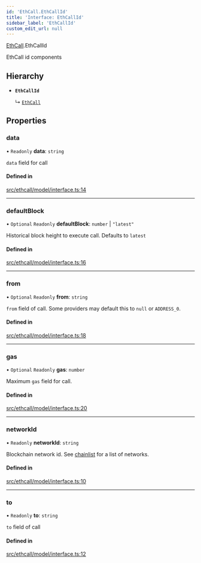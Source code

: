 ```yaml
---
id: 'EthCall.EthCallId'
title: 'Interface: EthCallId'
sidebar_label: 'EthCallId'
custom_edit_url: null
---
```


[EthCall](../namespaces/EthCall.md).EthCallId

EthCall id components

## Hierarchy

-   **`EthCallId`**

    ↳ [`EthCall`](EthCall.EthCall-1.md)

## Properties

### data

• `Readonly` **data**: `string`

`data` field for call

#### Defined in

[src/ethcall/model/interface.ts:14](https://github.com/leovigna/web3-redux/blob/bca52d1/src/ethcall/model/interface.ts#L14)

---

### defaultBlock

• `Optional` `Readonly` **defaultBlock**: `number` \| `"latest"`

Historical block height to execute call. Defaults to `latest`

#### Defined in

[src/ethcall/model/interface.ts:16](https://github.com/leovigna/web3-redux/blob/bca52d1/src/ethcall/model/interface.ts#L16)

---

### from

• `Optional` `Readonly` **from**: `string`

`from` field of call. Some providers may default this to `null` or `ADDRESS_0`.

#### Defined in

[src/ethcall/model/interface.ts:18](https://github.com/leovigna/web3-redux/blob/bca52d1/src/ethcall/model/interface.ts#L18)

---

### gas

• `Optional` `Readonly` **gas**: `number`

Maximum `gas` field for call.

#### Defined in

[src/ethcall/model/interface.ts:20](https://github.com/leovigna/web3-redux/blob/bca52d1/src/ethcall/model/interface.ts#L20)

---

### networkId

• `Readonly` **networkId**: `string`

Blockchain network id.
See [chainlist](https://chainlist.org/) for a list of networks.

#### Defined in

[src/ethcall/model/interface.ts:10](https://github.com/leovigna/web3-redux/blob/bca52d1/src/ethcall/model/interface.ts#L10)

---

### to

• `Readonly` **to**: `string`

`to` field of call

#### Defined in

[src/ethcall/model/interface.ts:12](https://github.com/leovigna/web3-redux/blob/bca52d1/src/ethcall/model/interface.ts#L12)
